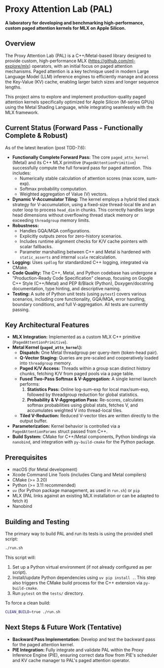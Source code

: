 # Proxy Attention Lab (PAL)

**A laboratory for developing and benchmarking high-performance, custom paged attention kernels for MLX on Apple Silicon.**

## Overview

The Proxy Attention Lab (PAL) is a C++/Metal-based library designed to provide custom, high-performance MLX (https://github.com/ml-explore/mlx) operators, with an initial focus on paged attention mechanisms. Paged attention is a key technique used in modern Large Language Model (LLM) inference engines to efficiently manage and access the Key-Value (KV) cache, enabling larger batch sizes and longer sequence lengths.

This project aims to explore and implement production-quality paged attention kernels specifically optimized for Apple Silicon (M-series GPUs) using the Metal Shading Language, while integrating seamlessly with the MLX framework.

## Current Status (Forward Pass - Functionally Complete & Robust)

As of the latest iteration (post TDD-7.6):

*   **Functionally Complete Forward Pass:** The core `paged_attn_kernel` (Metal) and its C++ MLX primitive (`PagedAttentionPrimitive`) successfully compute the full forward pass for paged attention. This includes:
    *   Numerically stable calculation of attention scores (max score, sum-exp).
    *   Softmax probability computation.
    *   Weighted aggregation of Value (V) vectors.
*   **Dynamic V-Accumulator Tiling:** The kernel employs a hybrid tiled stack strategy for V-accumulation, using a fixed-size thread-local tile and an outer loop to process `head_dim` in chunks. This correctly handles large head dimensions without overflowing thread stack memory or exceeding `threadgroup` memory limits.
*   **Robustness:**
    *   Handles GQA/MQA configurations.
    *   Explicitly outputs zeros for zero-history scenarios.
    *   Includes runtime alignment checks for K/V cache pointers with scalar fallbacks.
    *   Parameter marshalling between C++ and Metal is hardened with `static_asserts` and internal `scale` recalculation.
*   **Logging:** Uses `spdlog` for standardized C++ logging, integrated via CMake.
*   **Code Quality:** The C++, Metal, and Python codebase has undergone a "Production-Ready Code Specification" cleanup, focusing on Google C++ Style (C++/Metal) and PEP 8/Black (Python), Doxygen/docstring documentation, type hinting, and descriptive naming.
*   **Testing:** A suite of Python unit tests (using `pytest`) covers various scenarios, including core functionality, GQA/MQA, error handling, boundary conditions, and full V-aggregation. All tests are currently passing.

## Key Architectural Features

*   **MLX Integration:** Implemented as a custom MLX C++ primitive (`PagedAttentionPrimitive`).
*   **Metal Kernel (`paged_attn_kernel`):**
    *   **Dispatch:** One Metal threadgroup per query-item (token-head pair).
    *   **Q-Vector Staging:** Queries are pre-scaled and cooperatively loaded into `threadgroup` memory.
    *   **Paged K/V Access:** Threads within a group scan distinct history chunks, fetching K/V from paged pools via a page table.
    *   **Fused Two-Pass Softmax & V-Aggregation:** A single kernel launch performs:
        1.  **Statistics Pass:** Online log-sum-exp for local max/sum-exp, followed by threadgroup reduction for global statistics.
        2.  **Probability & V-Aggregation Pass:** Re-scores, calculates softmax probabilities using global stats, fetches V, and accumulates weighted V into thread-local tiles.
    *   **Tiled V-Reduction:** Reduced V-vector tiles are written directly to the output buffer.
*   **Parameterization:** Kernel behavior is controlled via a `PagedAttentionParams` struct passed from C++.
*   **Build System:** CMake for C++/Metal components, Python bindings via `nanobind`, and integration with `py-build-cmake` for the Python package.

## Prerequisites

*   macOS (for Metal development)
*   Xcode Command Line Tools (includes Clang and Metal compilers)
*   CMake (>= 3.20)
*   Python (>= 3.11 recommended)
*   `uv` (for Python package management, as used in `run.sh`) or `pip`
*   MLX (PAL links against an existing MLX installation or can be adapted to fetch it)
*   Nanobind

## Building and Testing

The primary way to build PAL and run its tests is using the provided shell script:

```bash
./run.sh
```

This script will:
1.  Set up a Python virtual environment (if not already configured as per script).
2.  Install/update Python dependencies using `uv pip install .`. This step also triggers the CMake build process for the C++ extension via `py-build-cmake`.
3.  Run `pytest` on the `tests/` directory.

To force a clean build:
```bash
CLEAN_BUILD=true ./run.sh
```

## Next Steps & Future Work (Tentative)

*   **Backward Pass Implementation:** Develop and test the backward pass for the paged attention kernel.
*   **PIE Integration:** Fully integrate and validate PAL within the Proxy Inference Engine (PIE), ensuring correct data flow from PIE's scheduler and KV cache manager to PAL's paged attention operator.
